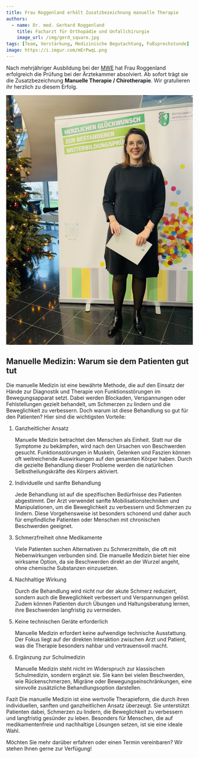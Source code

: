 ```yaml
---
title: Frau Roggenland erhält Zusatzbezeichnung manuelle Therapie
authors:
  - name: Dr. med. Gerhard Roggenland
    title: Facharzt für Orthopädie und Unfallchirurgie
    image_url: /img/gerd_square.jpg
tags: [Team, Verstärkung, Medizinische Begutachtung, Fußsprechstunde]
image: https://i.imgur.com/mErPwqL.png
---
```


Nach mehrjähriger Ausbildung bei der [MWE](https://manuelle-mwe.de/) hat Frau Roggenland erfolgreich die Prüfung bei der Ärztekammer absolviert.
Ab sofort trägt sie die Zusatzbezeichnung **Manuelle Therapie / Chirotherapie**. Wir gratulieren ihr herzlich zu diesem Erfolg.

<!-- truncate -->

![Frau Roggenland mit Zeugnis](/img/katharina-manuelle-therapie.jpg)

## Manuelle Medizin: Warum sie dem Patienten gut tut

Die manuelle Medizin ist eine bewährte Methode, die auf den Einsatz der Hände zur Diagnostik und Therapie von Funktionsstörungen im Bewegungsapparat setzt. Dabei werden Blockaden, Verspannungen oder Fehlstellungen gezielt behandelt, um Schmerzen zu lindern und die Beweglichkeit zu verbessern. Doch warum ist diese Behandlung so gut für den Patienten? Hier sind die wichtigsten Vorteile:

1. Ganzheitlicher Ansatz

   Manuelle Medizin betrachtet den Menschen als Einheit. Statt nur die Symptome zu bekämpfen, wird nach den Ursachen von Beschwerden gesucht. Funktionsstörungen in Muskeln, Gelenken und Faszien können oft weitreichende Auswirkungen auf den gesamten Körper haben. Durch die gezielte Behandlung dieser Probleme werden die natürlichen Selbstheilungskräfte des Körpers aktiviert.

2. Individuelle und sanfte Behandlung

   Jede Behandlung ist auf die spezifischen Bedürfnisse des Patienten abgestimmt. Der Arzt verwendet sanfte Mobilisationstechniken und Manipulationen, um die Beweglichkeit zu verbessern und Schmerzen zu lindern. Diese Vorgehensweise ist besonders schonend und daher auch für empfindliche Patienten oder Menschen mit chronischen Beschwerden geeignet.

3. Schmerzfreiheit ohne Medikamente

   Viele Patienten suchen Alternativen zu Schmerzmitteln, die oft mit Nebenwirkungen verbunden sind. Die manuelle Medizin bietet hier eine wirksame Option, da sie Beschwerden direkt an der Wurzel angeht, ohne chemische Substanzen einzusetzen.

4. Nachhaltige Wirkung

   Durch die Behandlung wird nicht nur der akute Schmerz reduziert, sondern auch die Beweglichkeit verbessert und Verspannungen gelöst. Zudem können Patienten durch Übungen und Haltungsberatung lernen, ihre Beschwerden langfristig zu vermeiden.

5. Keine technischen Geräte erforderlich

   Manuelle Medizin erfordert keine aufwendige technische Ausstattung. Der Fokus liegt auf der direkten Interaktion zwischen Arzt und Patient, was die Therapie besonders nahbar und vertrauensvoll macht.

6. Ergänzung zur Schulmedizin

   Manuelle Medizin steht nicht im Widerspruch zur klassischen Schulmedizin, sondern ergänzt sie. Sie kann bei vielen Beschwerden, wie Rückenschmerzen, Migräne oder Bewegungseinschränkungen, eine sinnvolle zusätzliche Behandlungsoption darstellen.

Fazit
Die manuelle Medizin ist eine wertvolle Therapieform, die durch ihren individuellen, sanften und ganzheitlichen Ansatz überzeugt. Sie unterstützt Patienten dabei, Schmerzen zu lindern, die Beweglichkeit zu verbessern und langfristig gesünder zu leben. Besonders für Menschen, die auf medikamentenfreie und nachhaltige Lösungen setzen, ist sie eine ideale Wahl.

Möchten Sie mehr darüber erfahren oder einen Termin vereinbaren? Wir stehen Ihnen gerne zur Verfügung!
